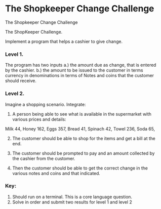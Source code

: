 # The Shopkeeper Change Challenge
The Shopkeeper Change Challenge


The ShopKeeper Challenge.

Implement a program that helps a cashier to give change.

### Level 1.
The program has two inputs
a.) the amount due as change, that is entered by the cashier.
b.) the amount to be issued to the customer in terms currency in denominations in terms of Notes and coins that the customer should receive.


### Level 2.

Imagine a shopping scenario. Integrate:

1. A person being able to see what is available in the supermarket with various prices and details:

Milk 44,
Honey 162,
Eggs 357,
Bread 41,
Spinach 42,
Towel 236,
Soda 65,

2. The customer should be able to shop for the items and get a bill at the end.

3. The customer should be prompted to pay and an amount collected by the cashier from the customer.

4. Then the customer should be able to get the correct change in the various notes and coins and that indicated.

### Key:
1. Should run on a terminal. This is a core language question.
2. Solve in order and submit two results for level 1 and level 2





